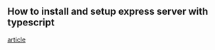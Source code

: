 ## How to install and setup express server with typescript

[article](https://blog.logrocket.com/how-to-set-up-node-typescript-express/)
